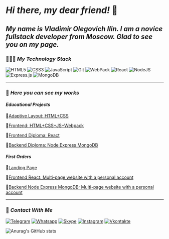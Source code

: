 # __*Hi there, my dear friend!*__ 👋
## __*My name is Vladimir Olegovich Ilin. I am a novice fullstack developer from Moscow. Glad to see you on my page.*__

### <p> 🧑🏻‍💻 __*My Technology Stack*__ </p>

![HTML5](https://img.shields.io/badge/HTML5-090909?style=plastic&logo=HTML5)
![CSS3](https://img.shields.io/badge/CSS3-090909?style=plastic&logo=css3&logoColor=2073B0)
![JavaScript](https://img.shields.io/badge/JavaScript-090909?style=plastic&logo=JavaScript)
![Git](https://img.shields.io/badge/Git-090909?style=plastic&logo=Git)
![WebPack](https://img.shields.io/badge/Webpack-090909?style=plastic&logo=WebPack)
![React](https://img.shields.io/badge/ReactJS-090909?style=plastic&logo=React)
![NodeJS](https://img.shields.io/badge/Node.js-090909?style=plastic&logo=node.js)
![Express.js](https://img.shields.io/badge/Express-090909?style=plastic&logo=Express)
![MongoDB](https://img.shields.io/badge/MongoDB-090909?style=plastic&logo=MongoDB)
***

### <p> 🤖 __*Here you can see my works*__ </p>
#### <p> __*Educational Projects*__ </p>

🔗[Adaptive Layout: HTML+CSS](https://github.com/At0m234/russian-travel.git)

🔗[Frontend: HTML+CSS+JS+Webpack](https://github.com/At0m234/mesto.git)

🔗[Frontend Diploma: React](https://github.com/At0m234/movies-explorer-frontend.git)

🔗[Backend Diploma: Node Express MongoDB](https://github.com/At0m234/movies-explorer-api.git)

#### <p> __*First Orders*__ </p>

🔗[Landing Page](https://easydrive-online.ru/)

🔗[Frontend React: Multi-page website with a personal account](https://github.com/At0m234/BeriFast)

🔗[Backend Node Express MongoDB: Multi-page website with a personal account](https://github.com/At0m234/BeriFast-api.git/)

***

### <p> 📮 __*Contact With Me*__ </p>

[![Telegram](https://img.shields.io/badge/Telegram-090909?style=plastic&logo=Telegram)](https://t.me/At0m234)
[![Whatsapp](https://img.shields.io/badge/WhatsApp-090909?style=plastic&logo=Whatsapp)](https://wa.me/79995505035)
[![Skype](https://img.shields.io/badge/Skype-090909?style=plastic&logo=Skype)](https://join.skype.com/invite/dBOxpkGjhXLa)
[![Instagram](https://img.shields.io/badge/Instagram-090909?style=plastic&logo=Instagram)](https://www.instagram.com/vladimir.olegovich90)
[![Vkontakte](https://img.shields.io/badge/Vkontakte-090909?style=plastic&logo=Vk&logoColor=4D75A3)](https://vk.com/ilinvo)

![Anurag's GitHub stats](https://github-readme-stats.vercel.app/api?username=At0m234&show_icons=true&theme=highcontrast)

<!-- ### Hi there 👋
**At0m234/At0m234** is a ✨ _special_ ✨ repository because its `README.md` (this file) appears on your GitHub profile.
Here are some ideas to get you started:
- 🔭 I’m currently working on ...
- 🌱 I’m currently learning ...
- 👯 I’m looking to collaborate on ...
- 🤔 I’m looking for help with ...
- 💬 Ask me about ...
- 📫 How to reach me: ...
- 😄 Pronouns: ...
- ⚡ Fun fact: ...
 -->
